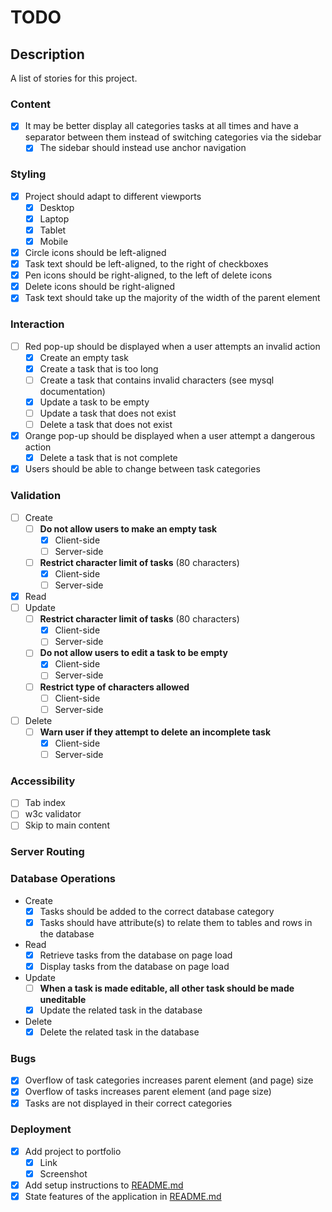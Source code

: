 # TODO

## Description

A list of stories for this project.

### Content

- [x] It may be better display all categories tasks at all times and have a
separator between them instead of switching categories via the sidebar
    - [x] The sidebar should instead use anchor navigation

### Styling

- [x] Project should adapt to different viewports
    - [x] Desktop
    - [x] Laptop
    - [x] Tablet
    - [x] Mobile
- [x] Circle icons should be left-aligned
- [x] Task text should be left-aligned, to the right of checkboxes
- [x] Pen icons should be right-aligned, to the left of delete icons
- [x] Delete icons should be right-aligned
- [x] Task text should take up the majority of the width of the parent element

### Interaction

- [ ] Red pop-up should be displayed when a user attempts an invalid action
    - [x] Create an empty task
    - [x] Create a task that is too long
    - [ ] Create a task that contains invalid characters (see mysql documentation)
    - [x] Update a task to be empty
    - [ ] Update a task that does not exist
    - [ ] Delete a task that does not exist
- [x] Orange pop-up should be displayed when a user attempt a dangerous action
    - [x] Delete a task that is not complete
- [x] Users should be able to change between task categories

### Validation

- [ ] Create
    - [ ] **Do not allow users to make an empty task**
        - [x] Client-side
        - [ ] Server-side
    - [ ] **Restrict character limit of tasks** (80 characters)
        - [x] Client-side
        - [ ] Server-side
- [x] Read
- [ ] Update
    - [ ] **Restrict character limit of tasks** (80 characters)
        - [x] Client-side
        - [ ] Server-side
    - [ ] **Do not allow users to edit a task to be empty**
        - [x] Client-side
        - [ ] Server-side
    - [ ] **Restrict type of characters allowed**
        - [ ] Client-side
        - [ ] Server-side
- [ ] Delete
    - [ ] **Warn user if they attempt to delete an incomplete task**
        - [x] Client-side
        - [ ] Server-side

### Accessibility

- [ ] Tab index
- [ ] w3c validator
- [ ] Skip to main content

### Server Routing

### Database Operations

- Create
    - [x] Tasks should be added to the correct database category
    - [x] Tasks should have attribute(s) to relate them to tables and rows in the
    database
- Read
    - [x] Retrieve tasks from the database on page load
    - [x] Display tasks from the database on page load
- Update
    - [ ] **When a task is made editable, all other task should be made uneditable**
    - [x] Update the related task in the database
- Delete
    - [x] Delete the related task in the database

### Bugs

- [x] Overflow of task categories increases parent element (and page) size
- [x] Overflow of tasks increases parent element (and page size)
- [x] Tasks are not displayed in their correct categories

### Deployment

- [x] Add project to portfolio
    - [x] Link
    - [x] Screenshot
- [x] Add setup instructions to [README.md](../README.md)
- [x] State features of the application in [README.md](../README.md)
